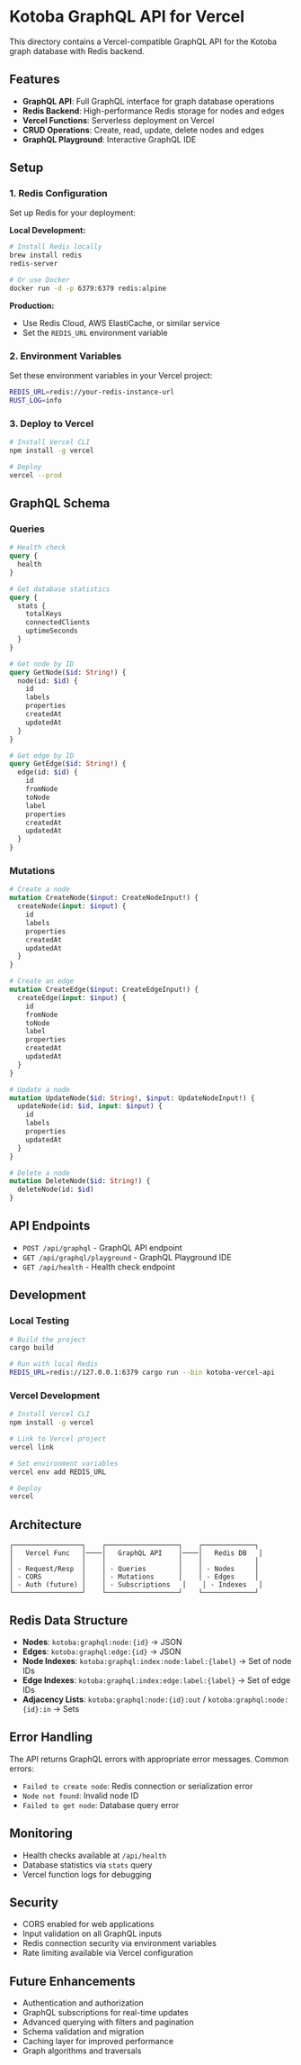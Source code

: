 # Kotoba GraphQL API for Vercel

This directory contains a Vercel-compatible GraphQL API for the Kotoba graph database with Redis backend.

## Features

- **GraphQL API**: Full GraphQL interface for graph database operations
- **Redis Backend**: High-performance Redis storage for nodes and edges
- **Vercel Functions**: Serverless deployment on Vercel
- **CRUD Operations**: Create, read, update, delete nodes and edges
- **GraphQL Playground**: Interactive GraphQL IDE

## Setup

### 1. Redis Configuration

Set up Redis for your deployment:

**Local Development:**
```bash
# Install Redis locally
brew install redis
redis-server

# Or use Docker
docker run -d -p 6379:6379 redis:alpine
```

**Production:**
- Use Redis Cloud, AWS ElastiCache, or similar service
- Set the `REDIS_URL` environment variable

### 2. Environment Variables

Set these environment variables in your Vercel project:

```bash
REDIS_URL=redis://your-redis-instance-url
RUST_LOG=info
```

### 3. Deploy to Vercel

```bash
# Install Vercel CLI
npm install -g vercel

# Deploy
vercel --prod
```

## GraphQL Schema

### Queries

```graphql
# Health check
query {
  health
}

# Get database statistics
query {
  stats {
    totalKeys
    connectedClients
    uptimeSeconds
  }
}

# Get node by ID
query GetNode($id: String!) {
  node(id: $id) {
    id
    labels
    properties
    createdAt
    updatedAt
  }
}

# Get edge by ID
query GetEdge($id: String!) {
  edge(id: $id) {
    id
    fromNode
    toNode
    label
    properties
    createdAt
    updatedAt
  }
}
```

### Mutations

```graphql
# Create a node
mutation CreateNode($input: CreateNodeInput!) {
  createNode(input: $input) {
    id
    labels
    properties
    createdAt
    updatedAt
  }
}

# Create an edge
mutation CreateEdge($input: CreateEdgeInput!) {
  createEdge(input: $input) {
    id
    fromNode
    toNode
    label
    properties
    createdAt
    updatedAt
  }
}

# Update a node
mutation UpdateNode($id: String!, $input: UpdateNodeInput!) {
  updateNode(id: $id, input: $input) {
    id
    labels
    properties
    updatedAt
  }
}

# Delete a node
mutation DeleteNode($id: String!) {
  deleteNode(id: $id)
}
```

## API Endpoints

- `POST /api/graphql` - GraphQL API endpoint
- `GET /api/graphql/playground` - GraphQL Playground IDE
- `GET /api/health` - Health check endpoint

## Development

### Local Testing

```bash
# Build the project
cargo build

# Run with local Redis
REDIS_URL=redis://127.0.0.1:6379 cargo run --bin kotoba-vercel-api
```

### Vercel Development

```bash
# Install Vercel CLI
npm install -g vercel

# Link to Vercel project
vercel link

# Set environment variables
vercel env add REDIS_URL

# Deploy
vercel
```

## Architecture

```
┌─────────────────┐    ┌──────────────────┐    ┌─────────────┐
│   Vercel Func   │────│   GraphQL API    │────│   Redis DB   │
│                 │    │                  │    │             │
│ - Request/Resp  │    │ - Queries        │    │ - Nodes     │
│ - CORS          │    │ - Mutations      │    │ - Edges     │
│ - Auth (future) │    │ - Subscriptions   │    │ - Indexes   │
└─────────────────┘    └──────────────────┘    └─────────────┘
```

## Redis Data Structure

- **Nodes**: `kotoba:graphql:node:{id}` → JSON
- **Edges**: `kotoba:graphql:edge:{id}` → JSON
- **Node Indexes**: `kotoba:graphql:index:node:label:{label}` → Set of node IDs
- **Edge Indexes**: `kotoba:graphql:index:edge:label:{label}` → Set of edge IDs
- **Adjacency Lists**: `kotoba:graphql:node:{id}:out` / `kotoba:graphql:node:{id}:in` → Sets

## Error Handling

The API returns GraphQL errors with appropriate error messages. Common errors:

- `Failed to create node`: Redis connection or serialization error
- `Node not found`: Invalid node ID
- `Failed to get node`: Database query error

## Monitoring

- Health checks available at `/api/health`
- Database statistics via `stats` query
- Vercel function logs for debugging

## Security

- CORS enabled for web applications
- Input validation on all GraphQL inputs
- Redis connection security via environment variables
- Rate limiting available via Vercel configuration

## Future Enhancements

- Authentication and authorization
- GraphQL subscriptions for real-time updates
- Advanced querying with filters and pagination
- Schema validation and migration
- Caching layer for improved performance
- Graph algorithms and traversals

